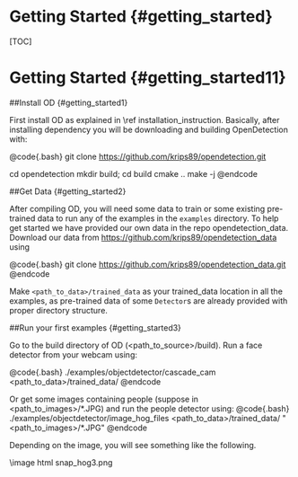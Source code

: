 
Getting Started {#getting_started}
====
[TOC]

Getting Started {#getting_started11}
====

##Install OD {#getting_started1}

First install OD as explained in \ref installation_instruction. Basically, after installing dependency you will be downloading and building OpenDetection with: 

@code{.bash}
git clone https://github.com/krips89/opendetection.git

cd opendetection 
mkdir build; cd build
cmake ..
make -j
@endcode

##Get Data {#getting_started2}
 
After compiling OD, you will need some data to train or some existing pre-trained data to run any of the examples in the `examples` directory. To help get started we have provided our own data in the repo opendetection_data. Download our data from  https://github.com/krips89/opendetection_data using
  
@code{.bash}
git clone https://github.com/krips89/opendetection_data.git
@endcode 

Make `<path_to_data>/trained_data` as your trained_data location in all the examples, as pre-trained data of some `Detector`s are already provided with proper directory structure.


##Run your first examples {#getting_started3}

Go to the build directory of OD (\<path_to_source\>/build). Run a face detector from your webcam using: 

@code{.bash}
./examples/objectdetector/cascade_cam \<path_to_data\>/trained_data/
@endcode 

Or get some images containing people (suppose in \<path_to_images\>/\*.JPG) and run the people detector using: 
@code{.bash}
./examples/objectdetector/image_hog_files \<path_to_data\>/trained_data/ "\<path_to_images\>/\*.JPG"
@endcode 

Depending on the image, you will see something like the following.

\image html snap_hog3.png


